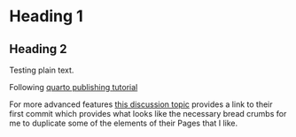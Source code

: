 # Heading 1
## Heading 2
Testing plain text.

Following [quarto publishing tutorial](https://quarto.org/docs/publishing/github-pages.html#publish-command)

For more advanced features [this discussion topic](https://github.com/quarto-dev/quarto-cli/discussions/7776) provides a link to their first commit which provides what looks like the necessary bread crumbs for me to duplicate some of the elements of their Pages that I like.
